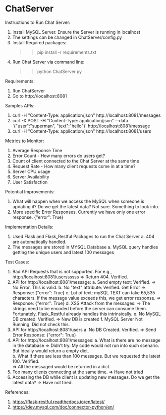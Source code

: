 # ChatServer

Instructions to Run Chat Server: 
1. Install MySQL Server. Ensure the Server is running in localhost
2. The settings can be changed in ChatServer/config.py
3. Install Required packages:
    >> pip install -r requirements.txt
3. Run Chat Server via command line:
    >> python ChatServer.py

Requirements: 
1. Run ChatServer
2. Go to http://localhost:8081

Samples APIs: 
1. curl -H "Content-Type: application/json" http://localhost:8081/messages
2. curl -X POST -H "Content-Type: application/json" --data '{"user":"superman", "text":"hello"}' http://localhost:8081/message
3. curl -H "Content-Type: application/json" http://localhost:8081/users
    
Metrics to Monitor:
1. Average Response Time
2. Error Count - How many errors do users get? 
3. Count of client connected to the Chat Server at the same time
4. Request Rate - How many client requests come in at a time? 
5. Server CPU usage
6. Server Availability
7. User Satisfaction

Potential Improvements:
1. What will happen when we access the MySQL when someone is updating it? Do we get the latest data? Not sure. Something to look into.
2. More specific Error Responses. Currently we have only one error response. {"error": True}

Implementation Details:
1. Used Flask and Flask_Restful Packages to run the Chat Server
    a. 404 are automatically handled. 
2. The messages are stored in MYSQL Database
    a. MySQL query handles getting the unique users and latest 100 messages
    
Test Cases:
1. Bad API Requests that is not supported. For e.g., http://localhost:8081/userssssss
    => Return 404. Verified. 
2. API for http://localhost:8081/message:
    a. Send empty text: Verified. 
        => No Error. This is valid. 
    b. No "text" attribute: Verified. Get Error 
        => Response: {"error": True}
    c. Lot of text: mySQL TEXT can take 65,535 characters. If the message value exceeds this, we get error response.
        => Response: {"error": True}
    d. XSS Attack from the messages:
        => The strings need to be encoded before the server can consume them. Fortunately, Flask_Restful already handles this intrinsically. 
    e. No MySQL DB created. Verified. 
        => New DB is created
    f. MySQL Server Not Running. Did not check this. 
3. API for http://localhost:8081/users
    a. No DB Created. Verified. 
        => Send Error Response: {"error": True}
4. API for http://localhost:8081/messages:
    a. What is there are no message in the database
        => Didn't try. My code would not run into such scenario. But Ideally would return a empty dict.  
    b. What if there are less than 100 messages. But we requested the latest 100. Verified.  
        => All the messaged would be returned in a dict. 
4. Too many clients connecting at the same time.
    => Have not tried
5. Accessing the DB while client is updating new messages. Do we get the latest data?
    => Have not tried. 
    
References:
1. https://flask-restful.readthedocs.io/en/latest/
2. https://dev.mysql.com/doc/connector-python/en/ 